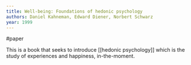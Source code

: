 ```yaml
---
title: Well-being: Foundations of hedonic psychology
authors: Daniel Kahneman, Edward Diener, Norbert Schwarz
year: 1999
---
```

#paper

This is a book that seeks to introduce [[hedonic psychology]] which is the study of experiences and happiness, in-the-moment. 